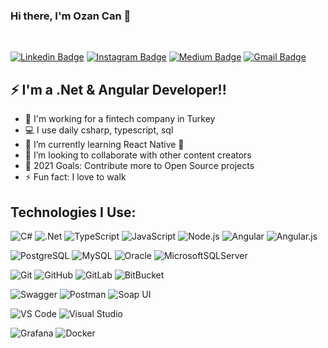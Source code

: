 ### Hi there, I'm Ozan Can 👋

<br />

[![Linkedin Badge](https://img.shields.io/badge/-OzanCanBalkisli-blue?style=flat-square&logo=Linkedin&logoColor=white&link=https://www.linkedin.com/in/ozancanbalkisli/)](https://www.linkedin.com/in/ozancanbalkisli/)
[![Instagram Badge](https://img.shields.io/badge/-ozancantr-purple?style=flat-square&logo=instagram&logoColor=white&link=https://instagram.com/ozancantr/)](https://instagram.com/ozancantr)
[![Medium Badge](https://img.shields.io/badge/-@0zancan-03a57a?style=flat-square&labelColor=000000&logo=Medium&link=https://medium.com/@0zancan/)](https://medium.com/@0zancan)
[![Gmail Badge](https://img.shields.io/badge/-ozancan@yandex.com-c14438?style=flat-square&logo=Gmail&logoColor=white&link=mailto:ozancan@yandex.com)](mailto:ozancan@yandex.com)

## ⚡ I'm a .Net & Angular Developer!!

- 🔭 I'm working for a fintech company in Turkey
- 💻 I use daily csharp, typescript, sql
- 🌱 I’m currently learning React Native 🤣
- 👯 I’m looking to collaborate with other content creators
- 🥅 2021 Goals: Contribute more to Open Source projects
- ⚡ Fun fact: I love to walk


## Technologies I Use:

![C#](https://img.shields.io/badge/-CSharp-black?style=flat-square&logo=c-sharp)
![.Net](https://img.shields.io/badge/-.Net-black?style=flat-square&logo=dotnet)
![TypeScript](https://img.shields.io/badge/-TypeScript-black?style=flat-square&logo=typescript)
![JavaScript](https://img.shields.io/badge/-JavaScript-black?style=flat-square&logo=javascript)
![Node.js](https://img.shields.io/badge/-Node.js-black?style=flat-square&logo=Node.js)
![Angular](https://img.shields.io/badge/-Angular-black?style=flat-square&logo=angular)
![Angular.js](https://img.shields.io/badge/-Angular.js-black?style=flat-square&logo=angularjs)

![PostgreSQL](https://img.shields.io/badge/-PostgreSQL-black?style=flat-square&logo=postgresql)
![MySQL](https://img.shields.io/badge/-MySQL-black?style=flat-square&logo=mysql)
![Oracle](https://img.shields.io/badge/-Oracle-black?style=flat-square&logo=oracle)
![MicrosoftSQLServer](https://img.shields.io/badge/Microsoft%20SQL%20Sever-black?style=flat-square&logo=microsoft%20sql%20server)

![Git](https://img.shields.io/badge/-Git-black?style=flat-square&logo=git)
![GitHub](https://img.shields.io/badge/-GitHub-black?style=flat-square&logo=github)
![GitLab](https://img.shields.io/badge/-GitLab-black?style=flat-square&logo=gitlab)
![BitBucket](https://img.shields.io/badge/-BitBucket-black?style=flat-square&logo=bitbucket)

![Swagger](https://img.shields.io/badge/-Swagger-black?style=flat-square&logo=swagger)
![Postman](https://img.shields.io/badge/Postman-black?style=flat-square&logo=postman)
![Soap UI](https://img.shields.io/badge/Soap%20UI-black?style=flat-square&logo=soap)

![VS Code](https://img.shields.io/badge/-VS%20Code-black?style=flat-square&logo=visual-studio-code)
![Visual Studio](https://img.shields.io/badge/-Visual%20Studio-black?style=flat-square&logo=visual-studio)

![Grafana](https://img.shields.io/badge/Grafana-black?style=flat-square&logo=grafana)
![Docker](https://img.shields.io/badge/-Docker-black?style=flat-square&logo=docker)

